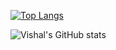 [![Top Langs](https://github-readme-stats.vercel.app/api/top-langs/?username=vishus12)](https://github.com/vishus12/github-readme-stats)




![Vishal's GitHub stats](https://github-readme-stats.vercel.app/api?username=vishus12&show_icons=true&theme=radical)


<!-- <a href="https://github.com/vishus12/github-readme-stats">
  <img align="center" src="https://github-readme-stats.vercel.app/api/top-langs/?username=vishus12" />
</a>
<a href="">
  <img align="center" src="https://github-readme-stats.vercel.app/api?username=vishus12&show_icons=true&theme=radical" />
</a>
 -->
